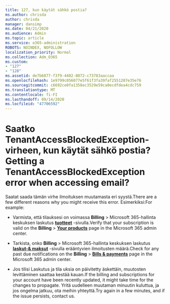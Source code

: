 ```yaml
---
title: 127, kun käytät sähkö postia?
ms.author: chrisda
author: chrisda
manager: dansimp
ms.date: 04/21/2020
ms.audience: Admin
ms.topic: article
ms.service: o365-administration
ROBOTS: NOINDEX, NOFOLLOW
localization_priority: Normal
ms.collection: Adm_O365
ms.custom:
- "127"
- "128"
ms.assetid: de7b6877-f3f9-4402-8072-c73783aaccaa
ms.openlocfilehash: 1e9799c056077e5f61f3fa39faf2551207e35e76
ms.sourcegitcommit: c6692ce0fa1358ec3529e59ca0ecdfdea4cdc759
ms.translationtype: MT
ms.contentlocale: fi-FI
ms.lasthandoff: 09/14/2020
ms.locfileid: "47706592"
---
```

# <a name="getting-a-tenantaccessblockedexception-error-when-accessing-email"></a><span data-ttu-id="49351-102">Saatko TenantAccessBlockedException-virheen, kun käytät sähkö postia?</span><span class="sxs-lookup"><span data-stu-id="49351-102">Getting a TenantAccessBlockedException error when accessing email?</span></span>

<span data-ttu-id="49351-103">Saatat saada tämän virhe ilmoituksen muutamasta eri syystä.</span><span class="sxs-lookup"><span data-stu-id="49351-103">There are a few different reasons why you might receive this error.</span></span> <span data-ttu-id="49351-104">Esimerkiksi:</span><span class="sxs-lookup"><span data-stu-id="49351-104">For example:</span></span>

- <span data-ttu-id="49351-105">Varmista, että tilauksesi on voimassa **Billing** \> Microsoft 365-hallinta keskuksen laskutus **[tuotteet](https://portal.office.com/adminportal/home#/subscriptions)** -sivulla.</span><span class="sxs-lookup"><span data-stu-id="49351-105">Verify that your subscription is valid on the **Billing** \> **[Your products](https://portal.office.com/adminportal/home#/subscriptions)** page in the Microsoft 365 admin center.</span></span>

- <span data-ttu-id="49351-106">Tarkista, onko **Billing** \> Microsoft 365-hallinta keskuksen laskutus **[laskut-& maksut](https://portal.office.com/adminportal/home#/billoverview)** -sivulla erääntyvien ilmoitusten määrä.</span><span class="sxs-lookup"><span data-stu-id="49351-106">Check for any past due notifications on the **Billing** \> **[Bills & payments](https://portal.office.com/adminportal/home#/billoverview)** page in the Microsoft 365 admin center.</span></span>

- <span data-ttu-id="49351-107">Jos tilisi Laskutus ja tila uksia on päivitetty äskettäin, muutosten levittäminen saattaa kestää kauan.</span><span class="sxs-lookup"><span data-stu-id="49351-107">If the billing and subscriptions for your account have been recently updated, it might take time for the changes to propagate.</span></span> <span data-ttu-id="49351-108">Yritä uudelleen muutaman minuutin kuluttua, ja jos ongelma jatkuu, ota meihin yhteyttä.</span><span class="sxs-lookup"><span data-stu-id="49351-108">Try again in a few minutes, and if the issue persists, contact us.</span></span>
